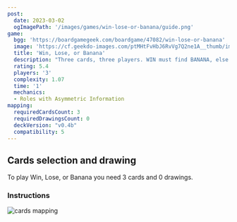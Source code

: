 ```yaml
---
post: 
  date: 2023-03-02
  ogImagePath: '/images/games/win-lose-or-banana/guide.png'
game:
  bgg: 'https://boardgamegeek.com/boardgame/47082/win-lose-or-banana'
  image: 'https://cf.geekdo-images.com/ptMHtFvHbJ6RvVg7Q2ne1A__thumb/img/O8QIguzI6G9nn8aQIdSJweMCiMM=/fit-in/200x150/filters:strip_icc()/pic511669.jpg'
  title: 'Win, Lose, or Banana'
  description: "Three cards, three players. WIN must find BANANA, else LOSE will win. Simple as that!"
  rating: 5.4
  players: '3'
  complexity: 1.07
  time: '1'
  mechanics:
  - Roles with Asymmetric Information
mapping:
  requiredCardsCount: 3
  requiredDrawingsCount: 0
  deckVersion: "v0.4b"
  compatibility: 5
---
```


## Cards selection and drawing

To play Win, Lose, or Banana you need 3 cards and 0 drawings.

### Instructions

![cards mapping](/images/games/win-lose-or-banana/guide.png)
